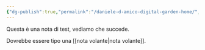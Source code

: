 ```yaml
---
{"dg-publish":true,"permalink":"/daniele-d-amico-digital-garden-home/","tags":["gardenEntry"]}
---
```



Questa è una nota di test, vediamo che succede.

Dovrebbe essere tipo una [[nota volante\|nota volante]].
